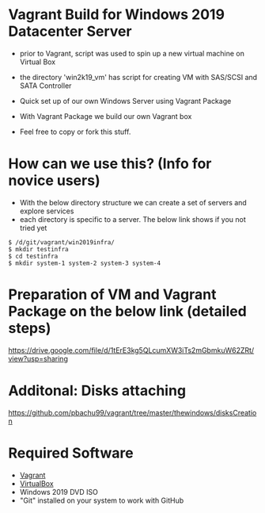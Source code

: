 # Vagrant Build for Windows 2019 Datacenter Server
* prior to Vagrant, script was used to spin up a new virtual machine on Virtual Box
* the directory 'win2k19_vm' has script for creating VM with SAS/SCSI and SATA Controller

* Quick set up of our own Windows Server using Vagrant Package
* With Vagrant Package we build our own Vagrant box
* Feel free to copy or fork this stuff.

# How can we use this? (Info for novice users)
* With the below directory structure we can create a set of servers and explore services
* each directory is specific to a server. The below link shows if you not tried yet 

```
$ /d/git/vagrant/win2019infra/
$ mkdir testinfra
$ cd testinfra
$ mkdir system-1 system-2 system-3 system-4
```
# Preparation of VM and Vagrant Package on the below link (detailed steps)
https://drive.google.com/file/d/1tErE3kg5QLcumXW3iTs2mGbmkuW62ZRt/view?usp=sharing

# Additonal: Disks attaching
https://github.com/pbachu99/vagrant/tree/master/thewindows/disksCreation

# Required Software
* [Vagrant](https://www.vagrantup.com/downloads.html)
* [VirtualBox](https://www.virtualbox.org/wiki/Downloads)
* Windows 2019 DVD ISO
* "Git" installed on your system to work with GitHub
